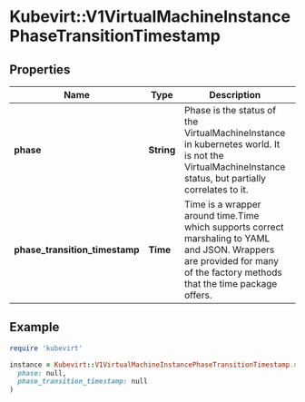 # Kubevirt::V1VirtualMachineInstancePhaseTransitionTimestamp

## Properties

| Name | Type | Description | Notes |
| ---- | ---- | ----------- | ----- |
| **phase** | **String** | Phase is the status of the VirtualMachineInstance in kubernetes world. It is not the VirtualMachineInstance status, but partially correlates to it. | [optional] |
| **phase_transition_timestamp** | **Time** | Time is a wrapper around time.Time which supports correct marshaling to YAML and JSON.  Wrappers are provided for many of the factory methods that the time package offers. | [optional] |

## Example

```ruby
require 'kubevirt'

instance = Kubevirt::V1VirtualMachineInstancePhaseTransitionTimestamp.new(
  phase: null,
  phase_transition_timestamp: null
)
```

